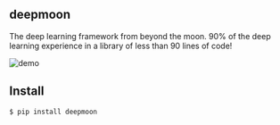 deepmoon
--------

The deep learning framework from beyond the moon.  90% of the deep learning
experience in a library of less than 90 lines of code!

![demo](https://user-images.githubusercontent.com/118367/31478441-63b6c7f2-aede-11e7-98da-a6d4db83775d.gif)

## Install

```
$ pip install deepmoon
```
